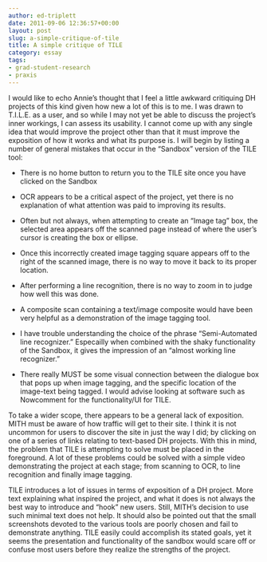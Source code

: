 ```yaml
---
author: ed-triplett
date: 2011-09-06 12:36:57+00:00
layout: post
slug: a-simple-critique-of-tile
title: A simple critique of TILE
category: essay
tags:
- grad-student-research
- praxis
---
```


I would like to echo Annie’s thought that I feel a little awkward critiquing DH projects of this kind given how new a lot of this is to me. I was drawn to T.I.L.E. as a user, and so while I may not yet be able to discuss the project’s inner workings, I can assess its usability. I cannot come up with any single idea that would improve the project other than that it must improve the exposition of how it works and what its purpose is. I will begin by listing a number of general mistakes that occur in the “Sandbox” version of the TILE tool:



	
  * There is no home button to return you to the TILE site once you have clicked on the Sandbox

	
  * OCR appears to be a critical aspect of the project, yet there is no explanation of what attention was paid to improving its results.

	
  * Often but not always, when attempting to create an “Image tag” box, the selected area appears off the scanned page instead of where the user’s cursor is creating the box or ellipse.

	
  * Once this incorrectly created image tagging square appears off to the right of the scanned image, there is no way to move it back to its proper location.

	
  * After performing a line recognition, there is no way to zoom in to judge how well this was done.

	
  * A composite scan containing a text/image composite would have been very helpful as a demonstration of the image tagging tool.

	
  * I have trouble understanding the choice of the phrase “Semi-Automated line recognizer.” Especailly when combined with the shaky functionality of the Sandbox, it gives the impression of an “almost working line recognizer.”

	
  * There really MUST be some visual connection between the dialogue box that pops up when image tagging, and the specific location of the image-text being tagged. I would advise looking at software such as Nowcomment for the functionality/UI for TILE.


To take a wider scope, there appears to be a general lack of exposition. MITH must be aware of how traffic will get to their site. I think it is not uncommon for users to discover the site in just the way I did; by clicking on one of a series of links relating to text-based DH projects. With this in mind, the problem that TILE is attempting to solve must be placed in the foreground. A lot of these problems could be solved with a simple video demonstrating the project at each stage; from scanning to OCR, to line recognition and finally image tagging.

TILE introduces a lot of issues in terms of exposition of a DH project. More text explaining what inspired the project, and what it does is not always the best way to introduce and “hook” new users. Still, MITH’s decision to use such minimal text does not help. It should also be pointed out that the small screenshots devoted to the various tools are poorly chosen and fail to demonstrate anything. TILE easily could accomplish its stated goals, yet it seems the presentation and functionality of the sandbox would scare off or confuse most users before they realize the strengths of the project.
